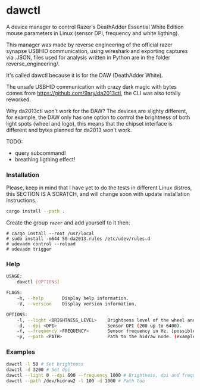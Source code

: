 # dawctl
A device manager to control Razer's DeathAdder Essential White Edition mouse parameters in Linux (sensor DPI, frequency and white ligthing).

This manager was made by reverse engineering of the official razer synapse USBHID communication, using wireshark and exporting captures via .JSON, files used for analysis written in Python are in the folder reverse\_engineering/.

It's called dawctl because it is for the DAW (DeathAdder White).

The unsafe USBHID communication with crazy dark magic with bytes comes from https://github.com/9ary/da2013ctl, the CLI was also totally reworked.

Why da2013ctl won't work for the DAW? The devices are slighty different, for example, the DAW only has one option to control the brightness of both light spots (wheel and logo), this means that the chipset interface is different and bytes planned for da2013 won't work.

TODO:
- query subcommand!
- breathing ligthing effect!

### Installation

Please, keep in mind that I have yet to do the tests in different Linux distros, this SECTION IS A SCRATCH, and will change soon with update installation instructions.

```sh
cargo install --path .
```

Create the group `razer` and add yourself to it then:
```
# cargo install --root /usr/local
# sudo install -m644 50-da2013.rules /etc/udev/rules.d
# udevadm control --reload
# udevadm trigger
```

### Help
```sh
USAGE:
    dawctl [OPTIONS]

FLAGS:
    -h, --help       Display help information.
    -V, --version    Display version information.

OPTIONS:
    -l, --light <BRIGHTNESS_LEVEL>    Brightness level of the wheel and logo. [0-100]
    -d, --dpi <DPI>                   Sensor DPI (200 up to 6400).
    -f, --frequency <FREQUENCY>       Sensor frequency in Hz. [possible values: 500, 1000]
    -p, --path <PATH>                 Path to the hidraw node. (example: /dev/hidraw3)
```

### Examples
```sh
dawctl -l 50 # Set brightness
dawctl -d 3200 # Set dpi
dawctl --light 0 --dpi 600 --frequency 1000 # Brightness, dpi and frequency
dawctl --path /dev/hidraw2 -l 100 -d 1000 # Path too
```
